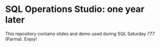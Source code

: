 # SQL Operations Studio: one year later

This repository contains slides and demo used during SQL Saturday 777 (Parma).
Enjoy!
